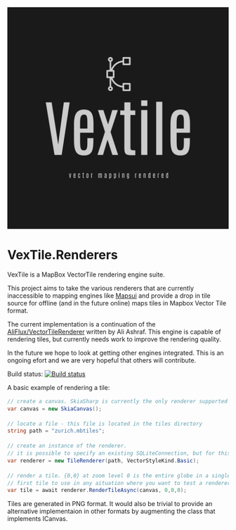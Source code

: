 <img src="images/logo.png"/>

# VexTile.Renderers
VexTile is a MapBox VectorTile rendering engine suite. 

This project aims to take the various renderers that are currently inaccessible to mapping engines like [Mapsui](https://github.com/Mapsui/Mapsui) and provide a drop in tile source for offline (and in the future online) maps tiles in Mapbox Vector Tile format.

The current implementation is a continuation of the [AliFlux/VectorTileRenderer](https://github.com/AliFlux/VectorTileRenderer) written by Ali Ashraf. This engine is capable of rendering tiles, but currently needs work to improve the rendering quality.

In the future we hope to look at getting other engines integrated. This is an ongoing efort and we are very hopeful that others will contribute.

Build status: [![Build status](https://ci.appveyor.com/api/projects/status/pc9smglg8hiejk7t/branch/main?svg=true)](https://ci.appveyor.com/project/memsom/vextile-renderers/branch/main)

A basic example of rendering a tile:

```csharp
// create a canvas. SkiaSharp is currently the only renderer supported
var canvas = new SkiaCanvas();

// locate a file - this file is located in the tiles directory
string path = "zurich.mbtiles";

// create an instance of the renderer.
// it is possible to specify an existing SQLiteConnection, but for this example we will use the path
var renderer = new TileRenderer(path, VectorStyleKind.Basic);

// render a tile. {0,0} at zoom level 0 is the entire globe in a single tile, so it is a good
// first tile to use in any aituation where you want to test a renderer.
var tile = await renderer.RenderTileAsync(canvas, 0,0,0);
```

Tiles are generated in PNG format. It would also be trivial to provide an alternative implementaion in other formats by augmenting the class that implements ICanvas.



